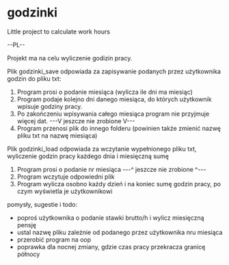 # godzinki
Little project to calculate work hours

--PL--

Projekt ma na celu wyliczenie godizin pracy.

Plik godzinki_save odpowiada za zapisywanie podanych przez użytkownika godzin do pliku txt:
  1. Program prosi o podanie miesiąca (wylicza ile dni ma miesiąc)
  2. Program podaje kolejno dni danego miesiąca, do których użytkownik wpisuje godziny pracy.
  3. Po zakończeniu wpisywania całego miesiąca program nie przyjmuje więcej dat.
     ---V jeszcze nie zrobione V---
  4. Program przenosi plik do innego folderu (powinien także zmienić nazwę pliku txt na nazwę miesiąca)

Plik godzinki_load odpowiada za wczytanie wypełnionego pliku txt, wyliczenie godzin pracy każdego dnia i miesięczną sumę
  1. Program prosi o podanie nr miesiąca
     ---^ jeszcze nie zrobione ^---
  2. Program wczytuje odpowiedni plik
  3. Program wylicza osobno każdy dzień i na koniec sumę godzin pracy, po czym wyświetla je użytkownikowi
  
pomysły, sugestie i todo:
  - poproś użytkownika o podanie stawki brutto/h i wylicz miesięczną pensję
  - ustal nazwę pliku zależnie od podanego przez użytkownika nru miesiąca
  - przerobić program na oop
  - poprawka dla nocnej zmiany, gdzie czas pracy przekracza granicę północy
